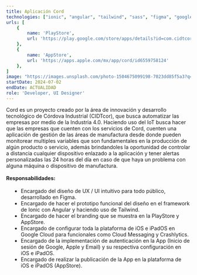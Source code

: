```yaml
---
title: Aplicación Cord
technologies: ["ionic", "angular", "tailwind", "sass", "figma", "google-cloud", "apple", "android"]
urls: [
    {
        name: 'PlayStore',
        url: 'https://play.google.com/store/apps/details?id=com.cidtcor.cord&pcampaignid=web_share'
    },
    {
        name: 'AppStore',
        url: 'https://apps.apple.com/mx/app/cord/id6559758124'
    },
]
image: "https://images.unsplash.com/photo-1504675099198-7023dd85f5a3?q=80&w=2940&auto=format&fit=crop&ixlib=rb-4.0.3&ixid=M3wxMjA3fDB8MHxwaG90by1wYWdlfHx8fGVufDB8fHx8fA%3D%3D"
startDate: 2024-07-02
endDate: ACTUALIDAD
role: 'Developer, UI Designer'
---
```


Cord es un proyecto creado por la área de innovación y desarrollo tecnológico de Córdova Industrial (CIDTcor), 
que busca automatizar las empresas por medio de la Industria 4.0. Haciendo uso del IoT busca hacer que las empresas 
que cuenten con los servicios de Cord, cuenten una aplicación de gestión de las áreas de manufactura desde donde pueden 
monitorear multiples variables que son fundamentales en la producción de algún producto o servicio, además brindandoles 
la oportunidad de controlar a distancia cualquier dispositivo enlazado a la aplicación y tener alertas personalizadas 
las 24 horas del día en caso de que haya un problema con alguna máquina o dispositivo de manufactura.
\
\
**Responsabilidades:**

- Encargado del diseño de UX / UI intuitivo para todo público, desarrollado en Figma.
- Encargado de hacer el prototipo funcional del diseño en el framework de Ionic con Angular y haciendo uso de Tailwind.
- Encargado de hacer el branding que se muestra en la PlayStore y AppStore.
- Encargado de configurar toda la plataforma de iOS e iPadOS en Google Cloud para funcionales como Cloud Messaging y Crashlytics.
- Encargado de la implementación de autenticación en la App (Inicio de sesión de Google, Apple y Email) y su respectiva configuración en iOS e iPadOS.
- Encargado de realizar la publicación de la App en la plataforma de iOS e iPadOS (AppStore). 

<style>
    ul {
		list-style: disc !important;
		margin: 18px 0px !important;
		padding: 0px 0px 0px 40px !important;
	}
</style>